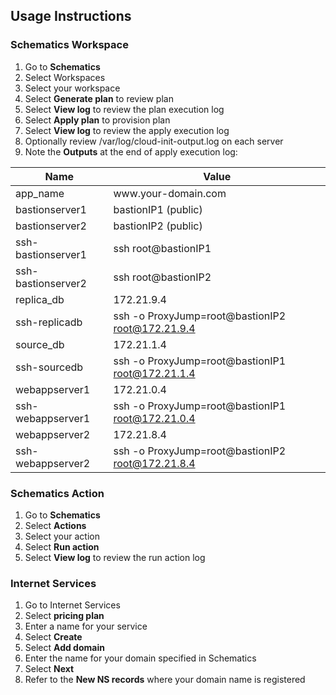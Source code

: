 ## Usage Instructions

### Schematics Workspace

1. Go to **Schematics**
2. Select Workspaces
3. Select your workspace
4. Select **Generate plan** to review plan
5. Select **View log** to review the plan execution log
6. Select **Apply plan** to provision plan
7. Select **View log** to review the apply execution log
9. Optionally review /var/log/cloud-init-output.log on each server
8. Note the **Outputs** at the end of apply execution log:

| Name | Value |
| --- | --- |
| app_name | www<area>.your-domain.com |
| bastionserver1 | bastionIP1 (public) |
| bastionserver2 | bastionIP2 (public) |
| ssh-bastionserver1 | ssh root@bastionIP1 |
| ssh-bastionserver2 | ssh root@bastionIP2 |
| replica_db | 172.21.9.4 |
| ssh-replicadb | ssh -o ProxyJump=root@bastionIP2 root@172.21.9.4 |
| source_db | 172.21.1.4 |
| ssh-sourcedb | ssh -o ProxyJump=root@bastionIP1 root@172.21.1.4 |
| webappserver1 | 172.21.0.4 |
| ssh-webappserver1 | ssh -o ProxyJump=root@bastionIP1 root@172.21.0.4 |
| webappserver2 | 172.21.8.4 |
| ssh-webappserver2 | ssh -o ProxyJump=root@bastionIP2 root@172.21.8.4 |

### Schematics Action

1. Go to **Schematics**
2. Select **Actions**
3. Select your action
8. Select **Run action**
9. Select **View log** to review the run action log


### Internet Services

1. Go to Internet Services
2. Select **pricing plan**
3. Enter a name for your service
4. Select **Create**
5. Select **Add domain**
6. Enter the name for your domain specified in Schematics
7. Select **Next**
9. Refer to the **New NS records** where your domain name is registered
